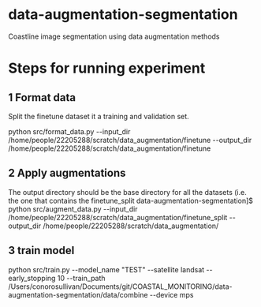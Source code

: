 # data-augmentation-segmentation
Coastline image segmentation using data augmentation methods


# Steps for running experiment 

## 1 Format data 

Split the finetune dataset it a training and validation set. 

python src/format_data.py --input_dir /home/people/22205288/scratch/data_augmentation/finetune --output_dir /home/people/22205288/scratch/data_augmentation/finetune

## 2 Apply augmentations
The output directory should be the base directory for all the datasets (i.e. the one that contains the finetune_split
data-augmentation-segmentation]$ python src/augment_data.py --input_dir /home/people/22205288/scratch/data_augmentation/finetune_split --output_dir /home/people/22205288/scratch/data_augmentation/


## 3 train model

python src/train.py --model_name "TEST" --satellite landsat --early_stopping 10 --train_path /Users/conorosullivan/Documents/git/COASTAL_MONITORING/data-augmentation-segmentation/data/combine --device mps

